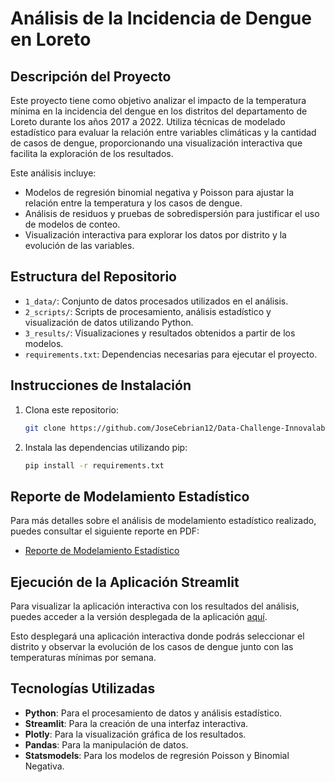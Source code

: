 # Análisis de la Incidencia de Dengue en Loreto

## Descripción del Proyecto

Este proyecto tiene como objetivo analizar el impacto de la temperatura mínima en la incidencia del dengue en los distritos del departamento de Loreto durante los años 2017 a 2022. Utiliza técnicas de modelado estadístico para evaluar la relación entre variables climáticas y la cantidad de casos de dengue, proporcionando una visualización interactiva que facilita la exploración de los resultados.

Este análisis incluye:
- Modelos de regresión binomial negativa y Poisson para ajustar la relación entre la temperatura y los casos de dengue.
- Análisis de residuos y pruebas de sobredispersión para justificar el uso de modelos de conteo.
- Visualización interactiva para explorar los datos por distrito y la evolución de las variables.

## Estructura del Repositorio

- `1_data/`: Conjunto de datos procesados utilizados en el análisis.
- `2_scripts/`: Scripts de procesamiento, análisis estadístico y visualización de datos utilizando Python.
- `3_results/`: Visualizaciones y resultados obtenidos a partir de los modelos.
- `requirements.txt`: Dependencias necesarias para ejecutar el proyecto.
  
## Instrucciones de Instalación

1. Clona este repositorio:
   ```bash
   git clone https://github.com/JoseCebrian12/Data-Challenge-Innovalab
   ```
2. Instala las dependencias utilizando pip:
   ```bash
   pip install -r requirements.txt
   ```
## Reporte de Modelamiento Estadístico

Para más detalles sobre el análisis de modelamiento estadístico realizado, puedes consultar el siguiente reporte en PDF:

- [Reporte de Modelamiento Estadístico](3_results/statistical_modeling_report.pdf)

## Ejecución de la Aplicación Streamlit

Para visualizar la aplicación interactiva con los resultados del análisis, puedes acceder a la versión desplegada de la aplicación [aquí](https://dengue-loreto-incidence.streamlit.app).

Esto desplegará una aplicación interactiva donde podrás seleccionar el distrito y observar la evolución de los casos de dengue junto con las temperaturas mínimas por semana.

## Tecnologías Utilizadas

- **Python**: Para el procesamiento de datos y análisis estadístico.
- **Streamlit**: Para la creación de una interfaz interactiva.
- **Plotly**: Para la visualización gráfica de los resultados.
- **Pandas**: Para la manipulación de datos.
- **Statsmodels**: Para los modelos de regresión Poisson y Binomial Negativa.
